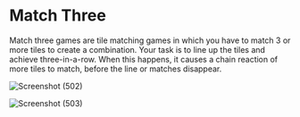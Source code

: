 # Match Three
Match three games are tile matching games in which you have to match 3 or more tiles to create a combination.
Your task is to line up the tiles and achieve three-in-a-row. 
When this happens, it causes a chain reaction of more tiles to match, before the line or matches disappear.

![Screenshot (502)](https://user-images.githubusercontent.com/62378798/134820258-104f178f-8de5-4f33-9b2c-e9b333956770.png)

![Screenshot (503)](https://user-images.githubusercontent.com/62378798/134820262-db237dae-d79b-4222-9fe2-db2f95fa9878.png)
